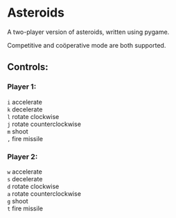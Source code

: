 # Asteroids
A two-player version of asteroids, written using pygame.

Competitive and coöperative mode are both supported.

## Controls:

### Player 1:
`i`   accelerate  
`k`   decelerate  
`l`   rotate clockwise  
`j`   rotate counterclockwise  
`m`   shoot  
`,`   fire missile  

### Player 2:
`w`   accelerate  
`s`   decelerate  
`d`   rotate clockwise  
`a`   rotate counterclockwise  
`g`   shoot  
`t`   fire missile  
